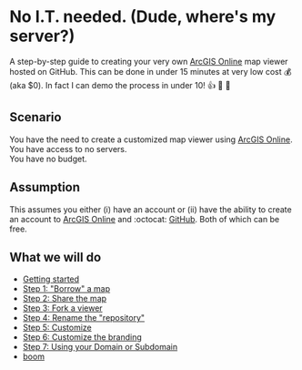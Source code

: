 
# No I.T. needed. (Dude, where's my server?)

A step-by-step guide to creating your very own [ArcGIS Online](https://www.arcgis.com) map viewer hosted on GitHub. This can be done in under 15 minutes at very low cost :moneybag: (aka $0).  In fact I can demo the process in under 10! :thumbsup: :100: :punch:

## Scenario 
You have the need to create a customized map viewer using [ArcGIS Online](https://www.arcgis.com).  
You have access to no servers.  
You have no budget. 

## Assumption 
This assumes you either (i) have an account or (ii) have the ability to create an account to [ArcGIS Online](https://www.arcgis.com) and :octocat: [GitHub](https://github.com/). Both of which can be free.

## What we will do
- [Getting started](GitHub_resources.md)
- [Step 1: "Borrow" a map](GitHub_step1.md)
- [Step 2: Share the map](GitHub_step2.md)
- [Step 3: Fork a viewer](GitHub_step3.md)
- [Step 4: Rename the "repository"](GitHub_step4.md)
- [Step 5: Customize](GitHub_step5.md)
- [Step 6: Customize the branding](GitHub_step6.md)
- [Step 7: Using your Domain or Subdomain](GitHub_step7.md)
- [boom](boom.md)
